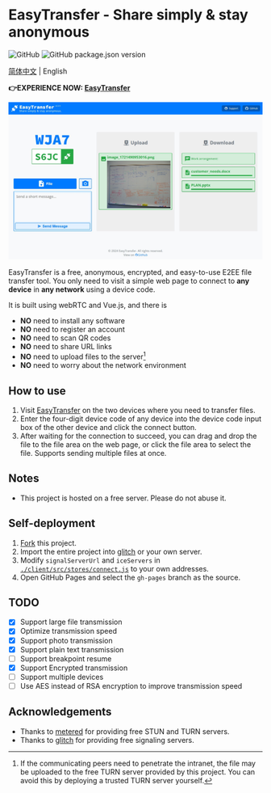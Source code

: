 # EasyTransfer - Share simply & stay anonymous

![GitHub](https://img.shields.io/github/license/WCY-dt/EasyTransfer) ![GitHub package.json version](https://img.shields.io/github/package-json/v/WCY-dt/EasyTransfer?filename=client%2Fpackage.json)

[简体中文](README-ZH_cn.md) | English

**👉EXPERIENCE NOW: [EasyTransfer](https://file.ch3nyang.top/)**

![Sample](./sample.jpeg)

EasyTransfer is a free, anonymous, encrypted, and easy-to-use E2EE file transfer tool. You only need to visit a simple web page to connect to **any device** in **any network** using a device code.

It is built using webRTC and Vue.js, and there is

- **NO** need to install any software
- **NO** need to register an account
- **NO** need to scan QR codes
- **NO** need to share URL links
- **NO** need to upload files to the server[^1]
- **NO** need to worry about the network environment

## How to use

1. Visit [EasyTransfer](https://file.ch3nyang.top/) on the two devices where you need to transfer files.
2. Enter the four-digit device code of any device into the device code input box of the other device and click the connect button.
3. After waiting for the connection to succeed, you can drag and drop the file to the file area on the web page, or click the file area to select the file. Supports sending multiple files at once.

## Notes

- This project is hosted on a free server. Please do not abuse it.

## Self-deployment

1. [Fork](https://github.com/WCY-dt/EasyTransfer/fork) this project.
2. Import the entire project into [glitch](https://glitch.com/) or your own server.
3. Modify `signalServerUrl` and `iceServers` in [`./client/src/stores/connect.js`](https://github.com/WCY-dt/EasyTransfer/blob/main/client/src/stores/connect.js) to your own addresses.
4. Open GitHub Pages and select the `gh-pages` branch as the source.

## TODO

- [x] Support large file transmission
- [x] Optimize transmission speed
- [x] Support photo transmission
- [x] Support plain text transmission
- [ ] Support breakpoint resume
- [x] Support Encrypted transmission
- [ ] Support multiple devices
- [ ] Use AES instead of RSA encryption to improve transmission speed

## Acknowledgements

- Thanks to [metered](https://www.metered.ca/) for providing free STUN and TURN servers.
- Thanks to [glitch](https://glitch.com/) for providing free signaling servers.

[^1]: If the communicating peers need to penetrate the intranet, the file may be uploaded to the free TURN server provided by this project. You can avoid this by deploying a trusted TURN server yourself.
